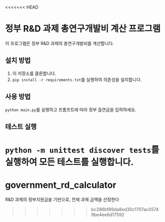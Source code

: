 <<<<<<< HEAD
# 정부 R&D 과제 총연구개발비 계산 프로그램

이 프로그램은 정부 R&D 과제의 총연구개발비를 계산합니다.

## 설치 방법

1. 이 저장소를 클론합니다.
2. `pip install -r requirements.txt`를 실행하여 의존성을 설치합니다.

## 사용 방법

`python main.py`를 실행하고 프롬프트에 따라 정부 출연금을 입력하세요.

## 테스트 실행

`python -m unittest discover tests`를 실행하여 모든 테스트를 실행합니다.
=======
# government_rd_calculator
R&amp;D 과제의 정부지원금을 기반으로, 전체 과제 금액을 산정한다
>>>>>>> bc286bf89da8ed30c1707ac05749be4ee6d17592
